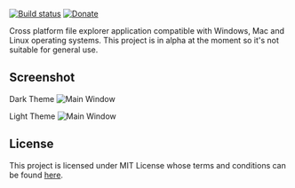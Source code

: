 [![Build status](https://ci.appveyor.com/api/projects/status/467yhb1fia401wai?svg=true)](https://ci.appveyor.com/project/waliarubal/jaya)
[![Donate](https://img.shields.io/badge/Donate-PayPal-green.svg)](https://www.paypal.com/cgi-bin/webscr?cmd=_s-xclick&hosted_button_id=MA9ZZWYDN85N8&source=url)

Cross platform file explorer application compatible with Windows, Mac and Linux operating systems. This project is in alpha at the moment so it's not suitable for general use.

## Screenshot
Dark Theme
![Main Window](https://raw.githubusercontent.com/waliarubal/Jaya/master/Screenshots/00.png)

Light Theme
![Main Window](https://raw.githubusercontent.com/waliarubal/Jaya/master/Screenshots/01.png)

## License

This project is licensed under MIT License whose terms and conditions can be found [here](https://raw.githubusercontent.com/waliarubal/Jaya/master/LICENSE).

